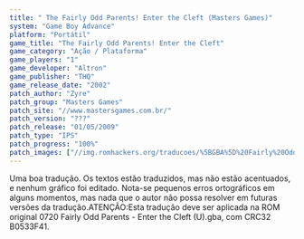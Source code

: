 ```yaml
---
title: " The Fairly Odd Parents! Enter the Cleft (Masters Games)"
system: "Game Boy Advance"
platform: "Portátil"
game_title: "The Fairly Odd Parents! Enter the Cleft"
game_category: "Ação / Plataforma"
game_players: "1"
game_developer: "Altron"
game_publisher: "THQ"
game_release_date: "2002"
patch_author: "Zyre"
patch_group: "Masters Games"
patch_site: "//www.mastersgames.com.br/"
patch_version: "???"
patch_release: "01/05/2009"
patch_type: "IPS"
patch_progress: "100%"
patch_images: ["//img.romhackers.org/traducoes/%5BGBA%5D%20Fairly%20Odd%20Parents%20-%20Enter%20the%20Cleft%20-%20Masters%20Games%20-%201.png","//img.romhackers.org/traducoes/%5BGBA%5D%20Fairly%20Odd%20Parents%20-%20Enter%20the%20Cleft%20-%20Masters%20Games%20-%202.png","//img.romhackers.org/traducoes/%5BGBA%5D%20Fairly%20Odd%20Parents%20-%20Enter%20the%20Cleft%20-%20Masters%20Games%20-%203.png"]
---
```

Uma boa tradução. Os textos estão traduzidos, mas não estão acentuados, e nenhum gráfico foi editado. Nota-se pequenos erros ortográficos em alguns momentos, mas nada que o autor não possa resolver em futuras versões da tradução.ATENÇÃO:Esta tradução deve ser aplicada na ROM original 0720 Fairly Odd Parents - Enter the Cleft (U).gba, com CRC32 B0533F41.